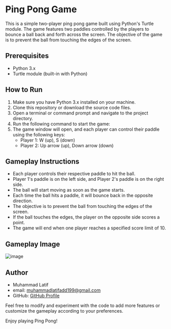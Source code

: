 # **Ping Pong Game**

This is a simple two-player ping pong game built using Python's Turtle module. The game features two paddles controlled by the players to bounce a ball back and forth across the screen. The objective of the game is to prevent the ball from touching the edges of the screen.

## **Prerequisites**

- Python 3.x
- Turtle module (built-in with Python)


## **How to Run**

1. Make sure you have Python 3.x installed on your machine.
2. Clone this repository or download the source code files.
3. Open a terminal or command prompt and navigate to the project directory.
4. Run the following command to start the game:
5. The game window will open, and each player can control their paddle using the following keys:
      - Player 1: W (up), S (down)
      - Player 2: Up arrow (up), Down arrow (down)

## **Gameplay Instructions**

- Each player controls their respective paddle to hit the ball.
- Player 1's paddle is on the left side, and Player 2's paddle is on the right side.
- The ball will start moving as soon as the game starts.
- Each time the ball hits a paddle, it will bounce back in the opposite direction.
- The objective is to prevent the ball from touching the edges of the screen.
- If the ball touches the edges, the player on the opposite side scores a point.
- The game will end when one player reaches a specified score limit of 10.

## **Gameplay Image**

![image](https://github.com/latif-muhammad/PingPong/assets/123078982/7dfdfcc5-599c-48b0-95ab-900e8ea34372)

## Author
- Muhammad Latif
- email: muhammadlatifadd199@gmail.com
- GitHub: [GitHub Profile](https://github.com/latif-muhammad)

Feel free to modify and experiment with the code to add more features or customize the gameplay according to your preferences.

Enjoy playing Ping Pong!


